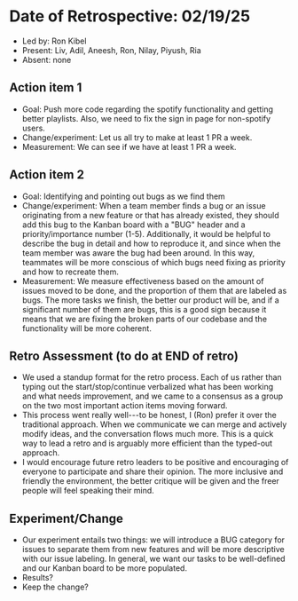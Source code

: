 # Date of Retrospective: 02/19/25

* Led by: Ron Kibel
* Present: Liv, Adil, Aneesh, Ron, Nilay, Piyush, Ria
* Absent: none

## Action item 1

* Goal: Push more code regarding the spotify functionality and getting better playlists. Also, we need to fix the sign in page for non-spotify users. 
* Change/experiment: Let us all try to make at least 1 PR a week. 
* Measurement: We can see if we have at least 1 PR a week.

## Action item 2

* Goal: Identifying and pointing out bugs as we find them
* Change/experiment: When a team member finds a bug or an issue originating from a new feature or that has already existed, they should add this bug to the Kanban board with a "BUG" header and a priority/importance number (1-5). Additionally, it would be helpful to describe the bug in detail and how to reproduce it, and since when the team member was aware the bug had been around. In this way, teammates will be more conscious of which bugs need fixing as priority and how to recreate them.
* Measurement: We measure effectiveness based on the amount of issues moved to be done, and the proportion of them that are labeled as bugs. The more tasks we finish, the better our product will be, and if a significant number of them are bugs, this is a good sign because it means that we are fixing the broken parts of our codebase and the functionality will be more coherent.

## Retro Assessment (to do at END of retro)

* We used a standup format for the retro process. Each of us rather than typing out the start/stop/continue verbalized what has been working and what needs improvement, and we came to a consensus as a group on the two most important action items moving forward.
* This process went really well---to be honest, I (Ron) prefer it over the traditional approach. When we communicate we can merge and actively modify ideas, and the conversation flows much more. This is a quick way to lead a retro and is arguably more efficient than the typed-out approach.
* I would encourage future retro leaders to be positive and encouraging of everyone to participate and share their opinion. The more inclusive and friendly the environment, the better critique will be given and the freer people will feel speaking their mind.

## Experiment/Change 

* Our experiment entails two things: we will introduce a BUG category for issues to separate them from new features and will be more descriptive with our issue labeling. In general, we want our tasks to be well-defined and our Kanban board to be more populated.
* Results?
* Keep the change?
